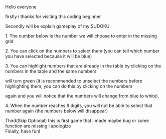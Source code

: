 </h1> Hello everyone </br>
    </p>firstly i thanks for visiting this coding beginner
    </p>Secondly will be explain gameplay of my SUDOKU
        </p>1. The number below is the number we will choose to enter in the missing grid
        </p>2. You can click on the numbers to select them (you can tell which number you have selected because it will be blue)
        </p>3. You can highlight numbers that are already in the table by clicking on the numbers in the table and the same numbers 
               </p>will turn green (it is recommended to unselect the numbers before highlighting them, you can do this by clicking on the numbers 
               </p>again and you will notice that the numbers will change from blue to white).
        </p>4. When the number reaches 9 digits, you will not be able to select that number again (the numbers below will disappear)
    </p>Third(Skip Optional) this is first game that i made maybe bug or some function are missing i apologize </br>
</h1>Finally, have fun!
